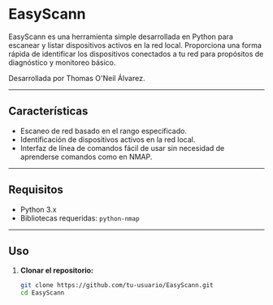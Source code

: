# EasyScann



EasyScann es una herramienta simple desarrollada en Python para escanear y listar dispositivos activos en la red local. Proporciona una forma rápida de identificar los dispositivos conectados a tu red para propósitos de diagnóstico y monitoreo básico.

Desarrollada por Thomas O'Neil Álvarez.

---

## Características

- Escaneo de red basado en el rango especificado.
- Identificación de dispositivos activos en la red local.
- Interfaz de línea de comandos fácil de usar sin necesidad de aprenderse comandos como en NMAP.

---

## Requisitos

- Python 3.x
- Bibliotecas requeridas: `python-nmap`

---

## Uso

1. **Clonar el repositorio:**
   ```bash
   git clone https://github.com/tu-usuario/EasyScann.git
   cd EasyScann
